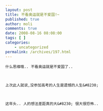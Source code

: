 ```yaml
---
layout: post
title: 不看奥运就是不爱国!~
published: true
author: moli
comments: true
date: 2008-08-16 08:08:00
tags: [ ]
categories:
    - uncategorized
permalink: /archives/197.html
---
```

 


  
    
  
  
  
    什么思维哦.. 不看奥运就是不爱国了..
  
  
  
    上次此人就说,没参加高考的人生是遗憾的人生&#8230;
  
  
  
    这年头.. 人的想法差距真的大&#8230; 很大很恐怖..
  
